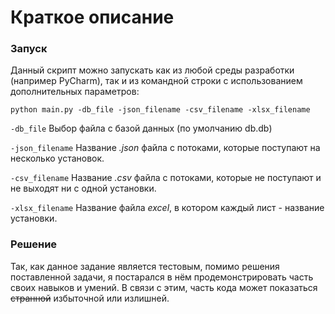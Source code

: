 # Краткое описание

### Запуск
Данный скрипт можно запускать как из любой среды разработки (например PyCharm), так и из командной строки с использованием дополнительных параметров:

`python main.py -db_file -json_filename -csv_filename -xlsx_filename`

`-db_file` Выбор файла с базой данных (по умолчанию db.db)

`-json_filename` Название _.json_ файла с потоками, которые поступают на несколько 
установок.

`-csv_filename` Название *.csv* файла с потоками, которые не поступают 
и не выходят ни с одной установки.

`-xlsx_filename` Название файла *excel*, в котором каждый лист - название установки.

### Решение

Так, как данное задание является тестовым, помимо решения поставленной задачи, 
я постарался в нём продемонстрировать часть своих навыков и умений. 
В связи с этим, часть кода может показаться ~~странной~~ избыточной или излишней.
